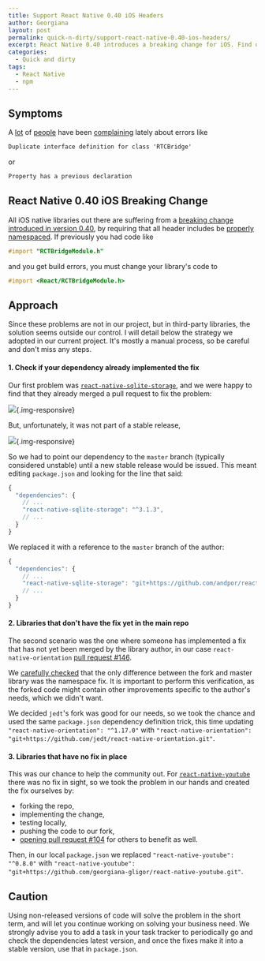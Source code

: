 ```yaml
---
title: Support React Native 0.40 iOS Headers
author: Georgiana
layout: post
permalink: quick-n-dirty/support-react-native-0.40-ios-headers/
excerpt: React Native 0.40 introduces a breaking change for iOS. Find out how to mitigate this in your current projects.
categories:
  - Quick and dirty
tags:
  - React Native
  - npm
---
```



## Symptoms

A [lot][err-react-native] of [people][err-sqlite-storage] have been [complaining][err-navigation] lately about errors like
```css
Duplicate interface definition for class 'RTCBridge'
```

or

```css
Property has a previous declaration
```

## React Native 0.40 iOS Breaking Change

All iOS native libraries out there are suffering from a [breaking change introduced in version 0.40](https://github.com/facebook/react-native/releases/tag/v0.40.0), by requiring that all header includes be [properly namespaced](https://github.com/facebook/react-native/commit/e1577df1fd70049ce7f288f91f6e2b18d512ff4d). If previously you had code like
```objectivec
#import "RCTBridgeModule.h"
```
and you get build errors, you must change your library's code to
```objectivec
#import <React/RCTBridgeModule.h>
```

## Approach

Since these problems are not in our project, but in third-party libraries, 
the solution seems outside our control. I will detail below the strategy 
we adopted in our current project. It's mostly a manual process, so be careful 
and don't miss any steps.

#### 1. Check if your dependency already implemented the fix

Our first problem was [`react-native-sqlite-storage`][src-sqlite-storage], and 
we were happy to find that they already merged a pull request to fix the problem:

![](/images/2017-01-26-react-native/react-native-sqlite-storage.jpg){.img-responsive}

But, unfortunately, it was not part of a stable release,

![](/images/2017-01-26-react-native/react-native-sqlite-storage-unstable.jpg){.img-responsive}

So we had to point our dependency to the `master` branch (typically considered 
unstable) until a new stable release would be issued. This meant editing `package.json` 
and looking for the line that said:
```js
{
  "dependencies": {
    // ...
    "react-native-sqlite-storage": "^3.1.3",
    // ...
  }
}
```

We replaced it with a reference to the `master` branch of the author:
```js
{
  "dependencies": {
    // ...
    "react-native-sqlite-storage": "git+https://github.com/andpor/react-native-sqlite-storage.git",
    // ...
  }
}
```

#### 2. Libraries that don't have the fix yet in the main repo

The second scenario was the one where someone has implemented a fix that has not yet been merged by the library author, in our case `react-native-orientation` [pull request #146][src-orientation].

We [carefully checked][src-orientation-compare] that the only difference between the fork and master library was the namespace fix. It is important to perform this verification, as the forked code might contain other improvements specific to the author's needs, which we didn't want.

We decided `jedt`'s fork was good for our needs, so we took the chance and used the same `package.json` dependency definition trick, this time updating `"react-native-orientation": "^1.17.0"` with `"react-native-orientation": "git+https://github.com/jedt/react-native-orientation.git"`. 

#### 3. Libraries that have no fix in place

This was our chance to help the community out. For [`react-native-youtube`][src-youtube] there was no fix in sight, so we took the problem in our hands and created the fix ourselves by:

- forking the repo,
- implementing the change, 
- testing locally,
- pushing the code to our fork,
- [opening pull request #104][src-youtube-our-fix] for others to benefit as well.

Then, in our local `package.json` we replaced `"react-native-youtube": "^0.8.0"` with `"react-native-youtube": "git+https://github.com/georgiana-gligor/react-native-youtube.git"`.

## Caution

Using non-released versions of code will solve the problem in the short term, and will let you continue working on solving your business need. We strongly advise you to add a task in your task tracker to periodically go and check the dependencies latest version, and once the fixes make it into a stable version, use that in `package.json`.

[err-react-native]: https://github.com/facebook/react-native/issues/11725
[err-navigation]: https://github.com/wix/react-native-navigation/issues/662
[err-sqlite-storage]: https://github.com/andpor/react-native-sqlite-storage/issues/119
[src-sqlite-storage]:  https://github.com/andpor/react-native-sqlite-storage
[src-orientation]: https://github.com/yamill/react-native-orientation/pull/146
[src-orientation-compare]: https://github.com/yamill/react-native-orientation/compare/master...jedt:master?expand=1
[src-youtube]: https://github.com/inProgress-team/react-native-youtube
[src-youtube-our-fix]: https://github.com/inProgress-team/react-native-youtube/pull/104

